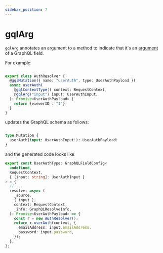 ```yaml
---
sidebar_position: 7
---
```


# gqlArg

`gqlArg` annotates an argument to a method to indicate that it's an [argument](https://graphql.org/learn/schema/#arguments) of a GraphQL field.

For example:

```ts title="src/graphql/mutations/auth.ts"

export class AuthResolver {
  @gqlMutation({ name: "userAuth", type: UserAuthPayload })
  async userAuth(
    @gqlContextType() context: RequestContext,
    @gqlArg("input") input: UserAuthInput,
  ): Promise<UserAuthPayload> {
    return {viewerID : "1"};
  }
}
```

updates the GraphQL schema as follows:

```graphql title="src/graphql/schema.gql"

type Mutation {
  userAuth(input: UserAuthInput!): UserAuthPayload!
}
```

and the generated code looks like:

```ts title="src/graphql/mutations/generated/user_auth_type.ts"
export const UserAuthType: GraphQLFieldConfig<
  undefined,
  RequestContext,
  { [input: string]: UserAuthInput }
> = {
  // ...
  resolve: async (
    _source,
    { input },
    context: RequestContext,
    _info: GraphQLResolveInfo,
  ): Promise<UserAuthPayload> => {
    const r = new AuthResolver();
    return r.userAuth(context, {
      emailAddress: input.emailAddress,
      password: input.password,
    });
  },
};
```
